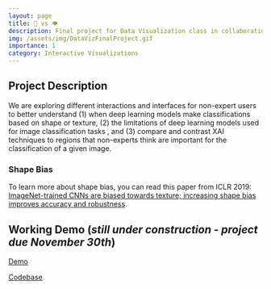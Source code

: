```yaml
---
layout: page
title: 🤖 vs 👁
description: Final project for Data Visualization class in collaboration with Swetha Kannan.
img: /assets/img/DataVizFinalProject.gif
importance: 1
category: Interactive Visualizations
---
```


## Project Description

We are exploring different interactions and interfaces for non-expert users to better understand (1) when deep learning models make classifications based on shape or texture, (2) the limitations of deep learning models used for image classification tasks , and (3) compare and contrast XAI techniques to regions that non-experts think are important for the classification of a given image. 

### Shape Bias

To learn more about shape bias, you can read this paper from ICLR 2019: [ImageNet-trained CNNs are biased towards texture; increasing shape bias improves accuracy and robustness](https://openreview.net/forum?id=Bygh9j09KX). 


## Working Demo (*still under construction - project due November 30th*)
[Demo](cmu-vis-2021.github.io/human-vs-machine-final-project/)

[Codebase](https://github.com/CMU-Vis-2021/Human-vs-Machine-Final-Project)